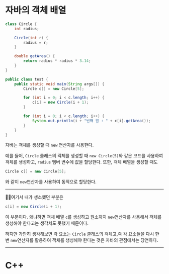 # 자바의 객체 배열
```Java
class Circle {
	int radius;

	Circle(int r) {
		radius = r;
	}

	double getArea() {
		return radius * radius * 3.14;
	}
}

public class test {
	public static void main(String args[]) {
		Circle c[] = new Circle[5];

		for (int i = 0; i < c.length; i++) {
			c[i] = new Circle(i + 1);
		}

		for (int i = 0; i < c.length; i++) {
			System.out.println(i + "번째 원 : " + c[i].getArea());
		}
	}
}
```

자바는 객체를 생성할 때 ``new`` 연산자를 사용한다. 

예를 들어, `Circle` 클래스의 객체를 생성할 때 `new Circle(5)`와 같은 코드를 사용하여 객체를 생성하고, `radius` 멤버 변수에 값을 할당한다. 또한, 객체 배열을 생성할 때도 
```java
Circle c[] = new Circle[5];
```

와 같이 `new`연산자를 사용하여 동적으로 할당한다.  

***

🎈🎈여기서 내가 생소했던 부분은       
```java
c[i] = new Circle(i + 1);
```
이 부분이다. 왜냐하면 객체 배열 `c`를 생성하고 원소까지 `new`연산자를 사용해서 객체를 생성해야 한다고는 생각치도 못했기 때문이다.

하지만 가만히 생각해보면 각 요소는 `Circle` 클래스의 객체고,즉 각 요소들을 다시 한 번 `new`연산자를 활용하여 객체를 생성해야 한다는 것은 자바의 관점에서는 당연하다.

***
# C++
